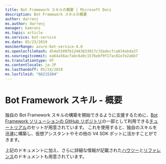 ```yaml
---
title: Bot Framework スキルの概要 | Microsoft Docs
description: Bot Framework スキルの概要
author: darrenj
ms.author: darrenj
manager: kamrani
ms.topic: article
ms.service: bot-service
ms.date: 05/23/2019
monikerRange: azure-bot-service-4.0
ms.openlocfilehash: 454e5589fb12483833017c7dadecfca834abda37
ms.sourcegitcommit: ea64a56acfabc6a9c1576ebf9f17ac81e7e2a6b7
ms.translationtype: HT
ms.contentlocale: ja-JP
ms.lasthandoff: 05/24/2019
ms.locfileid: "66215284"
---
```

# <a name="bot-framework-skills---getting-started"></a>Bot Framework スキル - 概要

独自の Bot Framework スキルの構築を開始できるように支援するために、[Bot Framework ソリューションの GitHub リポジトリ](https://github.com/Microsoft/botframework-solutions)の一部として利用できる[チュートリアル](https://github.com/microsoft/AI/tree/master/docs#tutorials)のセットが用意されています。 これを使用すると、独自のスキルを迅速に構築し、仮想アシスタントやその他の V4 SDK ボットに活かすことができます。

上記のドキュメントに加え、さらに詳細な情報が記載された[ハウツー](https://github.com/microsoft/AI/tree/master/docs#how-to)と[リファレンス](https://github.com/microsoft/AI/tree/master/docs#reference)のドキュメントも用意されています。
